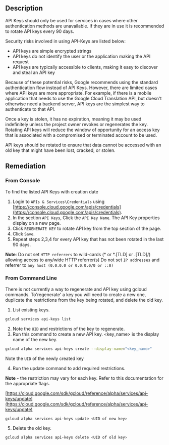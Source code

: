## Description

API Keys should only be used for services in cases where other authentication methods are unavailable. If they are in use it is recommended to rotate API keys every 90 days.

Security risks involved in using API-Keys are listed below:

- API keys are simple encrypted strings
- API keys do not identify the user or the application making the API request
- API keys are typically accessible to clients, making it easy to discover and steal an API key

Because of these potential risks, Google recommends using the standard authentication flow instead of API Keys. However, there are limited cases where API keys are more appropriate. For example, if there is a mobile application that needs to use the Google Cloud Translation API, but doesn't otherwise need a backend server, API keys are the simplest way to authenticate to that API.

Once a key is stolen, it has no expiration, meaning it may be used indefinitely unless the project owner revokes or regenerates the key. Rotating API keys will reduce the window of opportunity for an access key that is associated with a compromised or terminated account to be used.

API keys should be rotated to ensure that data cannot be accessed with an old key that might have been lost, cracked, or stolen.

## Remediation

### From Console

To find the listed API Keys with creation date

1. Login to `APIs & Services\Credentials` using [https://console.cloud.google.com/apis/credentials](https://console.cloud.google.com/apis/credentials).
2. In the section `API Keys`, Click the `API Key Name`. The API Key properties display on a new page.
3. Click `REGENERATE KEY` to rotate API key from the top section of the page.
4. Click `Save`.
5. Repeat steps 2,3,4 for every API key that has not been rotated in the last 90 days.

**Note**: Do not set `HTTP referrers` to wild-cards (* or *.[TLD] or .[TLD]/) allowing access to any/wide HTTP referrer(s) Do not set `IP addresses` and referrer to `any host (0.0.0.0 or 0.0.0.0/0 or ::0)`

### From Command Line

There is not currently a way to regenerate and API key using gcloud commands. To'regenerate' a key you will need to create a new one, duplicate the restrictions from the key being rotated, and delete the old key.

1. List existing keys.

```bash
gcloud services api-keys list
```

2. Note the `UID` and restrictions of the key to regenerate.
3. Run this command to create a new API key. <key_name> is the display name of the new key.

```bash
gcloud alpha services api-keys create --display-name="<key_name>"
```

Note the `UID` of the newly created key

4. Run the update command to add required restrictions.

**Note** - the restriction may vary for each key. Refer to this documentation for the appropriate flags.

[https://cloud.google.com/sdk/gcloud/reference/alpha/services/api-keys/update](https://cloud.google.com/sdk/gcloud/reference/alpha/services/api-keys/update)

```bash
gcloud alpha services api-keys update <UID of new key>
```

5. Delete the old key.

```bash
gcloud alpha services api-keys delete <UID of old key>
```
